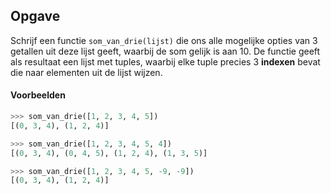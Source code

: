 ## Opgave
Schrijf een functie `som_van_drie(lijst)` die ons alle mogelijke opties van 3 getallen uit deze lijst geeft, waarbij de som gelijk is aan 10. De functie geeft als resultaat een lijst met tuples, waarbij elke tuple precies 3 **indexen** bevat die naar elementen uit de lijst wijzen.

#### Voorbeelden
```python
>>> som_van_drie([1, 2, 3, 4, 5])
[(0, 3, 4), (1, 2, 4)]
```

```python
>>> som_van_drie([1, 2, 3, 4, 5, 4])
[(0, 3, 4), (0, 4, 5), (1, 2, 4), (1, 3, 5)]
```

```python
>>> som_van_drie([1, 2, 3, 4, 5, -9, -9])
[(0, 3, 4), (1, 2, 4)]
```